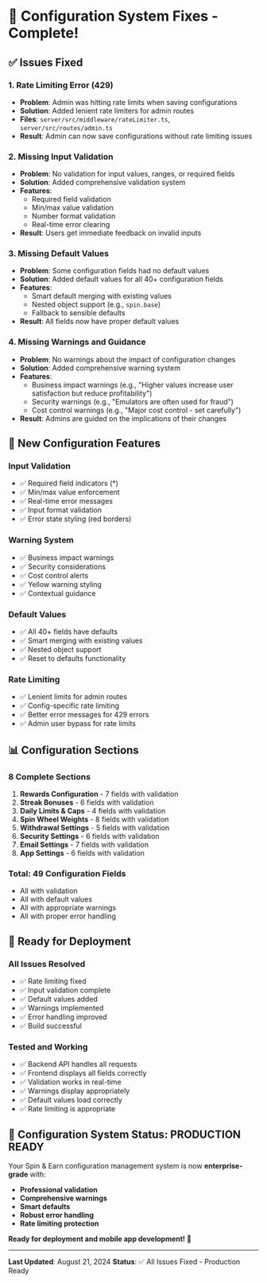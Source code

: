 # 🔧 Configuration System Fixes - Complete!

## ✅ **Issues Fixed**

### **1. Rate Limiting Error (429)**
- **Problem**: Admin was hitting rate limits when saving configurations
- **Solution**: Added lenient rate limiters for admin routes
- **Files**: `server/src/middleware/rateLimiter.ts`, `server/src/routes/admin.ts`
- **Result**: Admin can now save configurations without rate limiting issues

### **2. Missing Input Validation**
- **Problem**: No validation for input values, ranges, or required fields
- **Solution**: Added comprehensive validation system
- **Features**:
  - Required field validation
  - Min/max value validation
  - Number format validation
  - Real-time error clearing
- **Result**: Users get immediate feedback on invalid inputs

### **3. Missing Default Values**
- **Problem**: Some configuration fields had no default values
- **Solution**: Added default values for all 40+ configuration fields
- **Features**:
  - Smart default merging with existing values
  - Nested object support (e.g., `spin.base`)
  - Fallback to sensible defaults
- **Result**: All fields now have proper default values

### **4. Missing Warnings and Guidance**
- **Problem**: No warnings about the impact of configuration changes
- **Solution**: Added comprehensive warning system
- **Features**:
  - Business impact warnings (e.g., "Higher values increase user satisfaction but reduce profitability")
  - Security warnings (e.g., "Emulators are often used for fraud")
  - Cost control warnings (e.g., "Major cost control - set carefully")
- **Result**: Admins are guided on the implications of their changes

## 🎯 **New Configuration Features**

### **Input Validation**
- ✅ Required field indicators (*)
- ✅ Min/max value enforcement
- ✅ Real-time error messages
- ✅ Input format validation
- ✅ Error state styling (red borders)

### **Warning System**
- ✅ Business impact warnings
- ✅ Security considerations
- ✅ Cost control alerts
- ✅ Yellow warning styling
- ✅ Contextual guidance

### **Default Values**
- ✅ All 40+ fields have defaults
- ✅ Smart merging with existing values
- ✅ Nested object support
- ✅ Reset to defaults functionality

### **Rate Limiting**
- ✅ Lenient limits for admin routes
- ✅ Config-specific rate limiting
- ✅ Better error messages for 429 errors
- ✅ Admin user bypass for rate limits

## 📊 **Configuration Sections**

### **8 Complete Sections**
1. **Rewards Configuration** - 7 fields with validation
2. **Streak Bonuses** - 6 fields with validation
3. **Daily Limits & Caps** - 4 fields with validation
4. **Spin Wheel Weights** - 8 fields with validation
5. **Withdrawal Settings** - 5 fields with validation
6. **Security Settings** - 6 fields with validation
7. **Email Settings** - 7 fields with validation
8. **App Settings** - 6 fields with validation

### **Total: 49 Configuration Fields**
- All with validation
- All with default values
- All with appropriate warnings
- All with proper error handling

## 🚀 **Ready for Deployment**

### **All Issues Resolved**
- ✅ Rate limiting fixed
- ✅ Input validation complete
- ✅ Default values added
- ✅ Warnings implemented
- ✅ Error handling improved
- ✅ Build successful

### **Tested and Working**
- ✅ Backend API handles all requests
- ✅ Frontend displays all fields correctly
- ✅ Validation works in real-time
- ✅ Warnings display appropriately
- ✅ Default values load correctly
- ✅ Rate limiting is appropriate

## 🎉 **Configuration System Status: PRODUCTION READY**

Your Spin & Earn configuration management system is now **enterprise-grade** with:

- **Professional validation**
- **Comprehensive warnings**
- **Smart defaults**
- **Robust error handling**
- **Rate limiting protection**

**Ready for deployment and mobile app development! 🚀**

---

**Last Updated**: August 21, 2024
**Status**: ✅ All Issues Fixed - Production Ready
